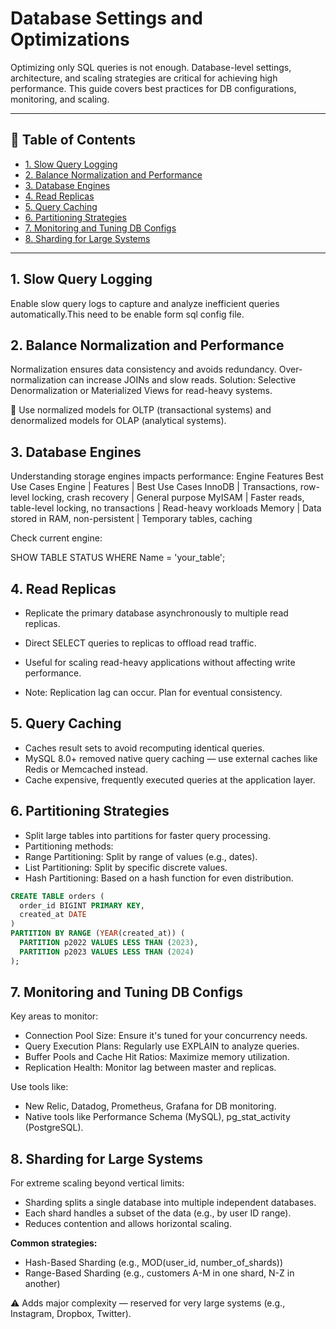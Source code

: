 # Database Settings and Optimizations

Optimizing only SQL queries is not enough. Database-level settings, architecture, and scaling strategies are critical for achieving high performance. This guide covers best practices for DB configurations, monitoring, and scaling.

---

## 📖 Table of Contents
- [1. Slow Query Logging](#1-slow-query-logging)
- [2. Balance Normalization and Performance](#2-balance-normalization-and-performance)
- [3. Database Engines](#3-database-engines)
- [4. Read Replicas](#4-read-replicas)
- [5. Query Caching](#5-query-caching)
- [6. Partitioning Strategies](#6-partitioning-strategies)
- [7. Monitoring and Tuning DB Configs](#7-monitoring-and-tuning-db-configs)
- [8. Sharding for Large Systems](#8-sharding-for-large-systems)

---

## 1. Slow Query Logging

Enable slow query logs to capture and analyze inefficient queries automatically.This need to be enable form sql config file.

## 2. Balance Normalization and Performance
   Normalization ensures data consistency and avoids redundancy.
   Over-normalization can increase JOINs and slow reads.
    Solution: Selective Denormalization or Materialized Views for read-heavy systems.
 
  📌 Use normalized models for OLTP (transactional systems) and denormalized models for OLAP (analytical systems).

## 3. Database Engines
 Understanding storage engines impacts performance:
Engine	Features	Best Use Cases
Engine | Features | Best Use Cases
InnoDB | Transactions, row-level locking, crash recovery | General purpose
MyISAM | Faster reads, table-level locking, no transactions | Read-heavy workloads
Memory | Data stored in RAM, non-persistent | Temporary tables, caching

Check current engine:

SHOW TABLE STATUS WHERE Name = 'your_table';

## 4. Read Replicas
- Replicate the primary database asynchronously to multiple read replicas.

- Direct SELECT queries to replicas to offload read traffic.
- Useful for scaling read-heavy applications without affecting write performance.
- Note: Replication lag can occur. Plan for eventual consistency.

## 5. Query Caching
 - Caches result sets to avoid recomputing identical queries.
 - MySQL 8.0+ removed native query caching — use external caches like Redis or Memcached instead.
 - Cache expensive, frequently executed queries at the application layer.
   
## 6. Partitioning Strategies
  - Split large tables into partitions for faster query processing.
  - Partitioning methods:
  - Range Partitioning: Split by range of values (e.g., dates).
  - List Partitioning: Split by specific discrete values.
  - Hash Partitioning: Based on a hash function for even distribution.
   
```sql
CREATE TABLE orders (
  order_id BIGINT PRIMARY KEY,
  created_at DATE
)
PARTITION BY RANGE (YEAR(created_at)) (
  PARTITION p2022 VALUES LESS THAN (2023),
  PARTITION p2023 VALUES LESS THAN (2024)
);
```  

## 7. Monitoring and Tuning DB Configs
Key areas to monitor:
- Connection Pool Size: Ensure it's tuned for your concurrency needs.
- Query Execution Plans: Regularly use EXPLAIN to analyze queries.
- Buffer Pools and Cache Hit Ratios: Maximize memory utilization.
- Replication Health: Monitor lag between master and replicas.

Use tools like:
- New Relic, Datadog, Prometheus, Grafana for DB monitoring.
- Native tools like Performance Schema (MySQL), pg_stat_activity (PostgreSQL).

## 8. Sharding for Large Systems
For extreme scaling beyond vertical limits:
- Sharding splits a single database into multiple independent databases.
- Each shard handles a subset of the data (e.g., by user ID range).
- Reduces contention and allows horizontal scaling.

**Common strategies:**
- Hash-Based Sharding (e.g., MOD(user_id, number_of_shards))
- Range-Based Sharding (e.g., customers A-M in one shard, N-Z in another)

⚠️ Adds major complexity — reserved for very large systems (e.g., Instagram, Dropbox, Twitter).


